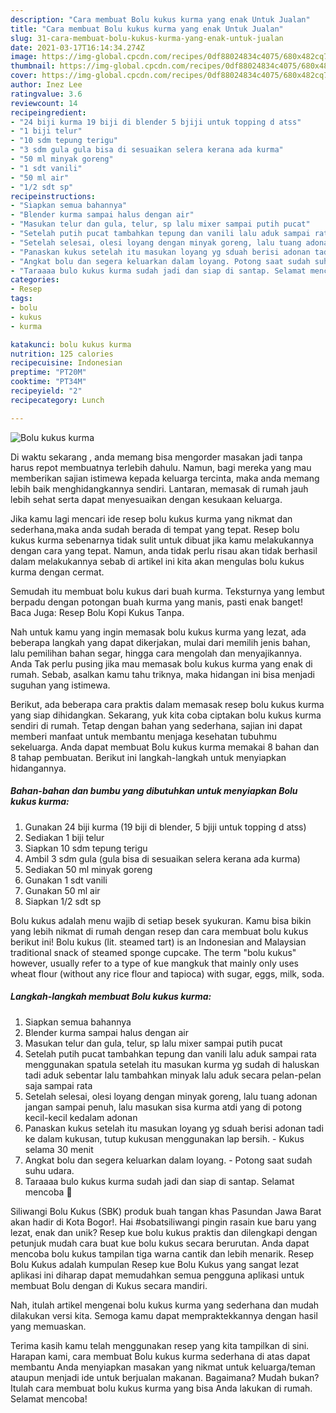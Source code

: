 ```yaml
---
description: "Cara membuat Bolu kukus kurma yang enak Untuk Jualan"
title: "Cara membuat Bolu kukus kurma yang enak Untuk Jualan"
slug: 31-cara-membuat-bolu-kukus-kurma-yang-enak-untuk-jualan
date: 2021-03-17T16:14:34.274Z
image: https://img-global.cpcdn.com/recipes/0df88024834c4075/680x482cq70/bolu-kukus-kurma-foto-resep-utama.jpg
thumbnail: https://img-global.cpcdn.com/recipes/0df88024834c4075/680x482cq70/bolu-kukus-kurma-foto-resep-utama.jpg
cover: https://img-global.cpcdn.com/recipes/0df88024834c4075/680x482cq70/bolu-kukus-kurma-foto-resep-utama.jpg
author: Inez Lee
ratingvalue: 3.6
reviewcount: 14
recipeingredient:
- "24 biji kurma 19 biji di blender 5 bjiji untuk topping d atss"
- "1 biji telur"
- "10 sdm tepung terigu"
- "3 sdm gula gula bisa di sesuaikan selera kerana ada kurma"
- "50 ml minyak goreng"
- "1 sdt vanili"
- "50 ml air"
- "1/2 sdt sp"
recipeinstructions:
- "Siapkan semua bahannya"
- "Blender kurma sampai halus dengan air"
- "Masukan telur dan gula, telur, sp lalu mixer sampai putih pucat"
- "Setelah putih pucat tambahkan tepung dan vanili lalu aduk sampai rata menggunakan spatula setelah itu masukan kurma yg sudah di haluskan tadi aduk sebentar lalu tambahkan minyak lalu aduk secara pelan-pelan saja sampai rata"
- "Setelah selesai, olesi loyang dengan minyak goreng, lalu tuang adonan jangan sampai penuh, lalu masukan sisa kurma atdi yang di potong kecil-kecil kedalam adonan"
- "Panaskan kukus setelah itu masukan loyang yg sduah berisi adonan tadi ke dalam kukusan, tutup kukusan menggunakan lap bersih.  Kukus selama 30 menit"
- "Angkat bolu dan segera keluarkan dalam loyang. Potong saat sudah suhu udara."
- "Taraaaa bulo kukus kurma sudah jadi dan siap di santap. Selamat mencoba 🤗"
categories:
- Resep
tags:
- bolu
- kukus
- kurma

katakunci: bolu kukus kurma 
nutrition: 125 calories
recipecuisine: Indonesian
preptime: "PT20M"
cooktime: "PT34M"
recipeyield: "2"
recipecategory: Lunch

---
```



![Bolu kukus kurma](https://img-global.cpcdn.com/recipes/0df88024834c4075/680x482cq70/bolu-kukus-kurma-foto-resep-utama.jpg)

Di waktu  sekarang , anda memang bisa mengorder masakan jadi tanpa harus repot membuatnya terlebih dahulu. Namun, bagi mereka yang mau memberikan sajian istimewa kepada keluarga tercinta, maka anda memang lebih baik menghidangkannya sendiri. Lantaran, memasak di rumah jauh lebih sehat serta dapat menyesuaikan dengan kesukaan keluarga.

Jika kamu lagi mencari ide resep bolu kukus kurma yang nikmat dan sederhana,maka anda sudah berada di tempat yang tepat. Resep bolu kukus kurma  sebenarnya tidak sulit untuk dibuat jika kamu melakukannya dengan cara yang tepat. Namun, anda tidak perlu risau akan tidak berhasil dalam melakukannya 
sebab di artikel ini kita akan mengulas bolu kukus kurma dengan cermat.  

Semudah itu membuat bolu kukus dari buah kurma. Teksturnya yang lembut berpadu dengan potongan buah kurma yang manis, pasti enak banget! Baca Juga: Resep Bolu Kopi Kukus Tanpa.

Nah untuk kamu yang ingin memasak bolu kukus kurma yang lezat, ada beberapa langkah yang dapat dikerjakan, mulai dari memilih jenis bahan, lalu pemilihan bahan segar, hingga cara mengolah dan menyajikannya. Anda Tak perlu pusing jika mau memasak bolu kukus kurma yang enak di rumah. Sebab, asalkan kamu  tahu triknya, maka hidangan ini bisa menjadi suguhan yang istimewa.

Berikut, ada beberapa cara praktis  dalam memasak resep bolu kukus kurma yang siap dihidangkan. Sekarang, yuk kita coba ciptakan bolu kukus kurma sendiri di rumah. Tetap dengan bahan yang sederhana, sajian ini dapat memberi manfaat untuk membantu menjaga kesehatan tubuhmu sekeluarga. Anda dapat membuat Bolu kukus kurma memakai 8 bahan dan 8 tahap pembuatan. Berikut ini langkah-langkah untuk menyiapkan hidangannya.

<!--inarticleads1-->

##### Bahan-bahan dan bumbu yang dibutuhkan untuk menyiapkan Bolu kukus kurma:

1. Gunakan 24 biji kurma (19 biji di blender, 5 bjiji untuk topping d atss)
1. Sediakan 1 biji telur
1. Siapkan 10 sdm tepung terigu
1. Ambil 3 sdm gula (gula bisa di sesuaikan selera kerana ada kurma)
1. Sediakan 50 ml minyak goreng
1. Gunakan 1 sdt vanili
1. Gunakan 50 ml air
1. Siapkan 1/2 sdt sp


Bolu kukus adalah menu wajib di setiap besek syukuran. Kamu bisa bikin yang lebih nikmat di rumah dengan resep dan cara membuat bolu kukus berikut ini! Bolu kukus (lit. steamed tart) is an Indonesian and Malaysian traditional snack of steamed sponge cupcake. The term &#34;bolu kukus&#34; however, usually refer to a type of kue mangkuk that mainly only uses wheat flour (without any rice flour and tapioca) with sugar, eggs, milk, soda. 

<!--inarticleads2-->

##### Langkah-langkah membuat Bolu kukus kurma:

1. Siapkan semua bahannya
1. Blender kurma sampai halus dengan air
1. Masukan telur dan gula, telur, sp lalu mixer sampai putih pucat
1. Setelah putih pucat tambahkan tepung dan vanili lalu aduk sampai rata menggunakan spatula setelah itu masukan kurma yg sudah di haluskan tadi aduk sebentar lalu tambahkan minyak lalu aduk secara pelan-pelan saja sampai rata
1. Setelah selesai, olesi loyang dengan minyak goreng, lalu tuang adonan jangan sampai penuh, lalu masukan sisa kurma atdi yang di potong kecil-kecil kedalam adonan
1. Panaskan kukus setelah itu masukan loyang yg sduah berisi adonan tadi ke dalam kukusan, tutup kukusan menggunakan lap bersih.  - Kukus selama 30 menit
1. Angkat bolu dan segera keluarkan dalam loyang. - Potong saat sudah suhu udara.
1. Taraaaa bulo kukus kurma sudah jadi dan siap di santap. Selamat mencoba 🤗


Siliwangi Bolu Kukus (SBK) produk buah tangan khas Pasundan Jawa Barat akan hadir di Kota Bogor!. Hai #sobatsiliwangi pingin rasain kue baru yang lezat, enak dan unik? Resep kue bolu kukus praktis dan dilengkapi dengan petunjuk mudah cara buat kue bolu kukus secara berurutan. Anda dapat mencoba bolu kukus tampilan tiga warna cantik dan lebih menarik. Resep Bolu Kukus adalah kumpulan Resep kue Bolu Kukus yang sangat lezat aplikasi ini diharap dapat memudahkan semua pengguna aplikasi untuk membuat Bolu dengan di Kukus secara mandiri. 

Nah, itulah artikel mengenai  bolu kukus kurma  yang sederhana dan mudah dilakukan versi kita. Semoga kamu dapat mempraktekkannya dengan hasil yang memuaskan. 

Terima kasih kamu telah menggunakan resep yang kita tampilkan di sini. Harapan kami, cara membuat  Bolu kukus kurma sederhana di atas dapat membantu Anda menyiapkan masakan yang nikmat untuk keluarga/teman ataupun menjadi ide untuk berjualan makanan. Bagaimana? Mudah bukan? Itulah cara membuat bolu kukus kurma yang bisa Anda lakukan di rumah. Selamat mencoba!

